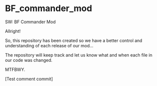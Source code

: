 # BF_commander_mod
SW: BF Commander Mod

Allright!

So, this repository has been created so we have a better control and understanding of each release of our mod...

The repository will keep track and let us know what and when each file in our code was changed.

MTFBWY.

[Test comment commit]